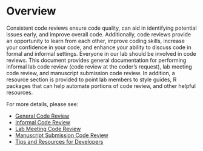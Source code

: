 # Overview
Consistent code reviews ensure code quality, can aid in identifying potential 
issues early, and improve overall code. Additionally, code reviews provide an 
opportunity to learn from each other, improve coding skills, increase your 
confidence in your code, and enhance your ability to discuss code in formal and 
informal settings. Everyone in our lab should be involved in code reviews. This 
document provides general documentation for performing informal lab code review 
(code review at the coder’s request), lab meeting code review, and manuscript 
submission code review. In addition, a resource section is provided to point 
lab members to style guides, R packages that can help automate portions of code 
review, and other helpful resources.

For more details, please see:
- [General Code Review](code_review/general_code_review.md)
- [Informal Code Review](code_review/informal_code_review.md)
- [Lab Meeting Code Review](code_review/lab_meeting_code_review.md)
- [Manuscript Submission Code Review](code_review/manuscript_code_review.md)
- [Tips and Resources for Developers](code_review/tips_code_review.md')
